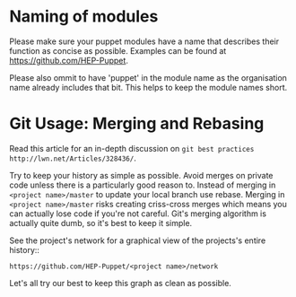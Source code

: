 Naming of modules
============
Please make sure your puppet modules have a name that describes their function as concise as possible.
Examples can be found at https://github.com/HEP-Puppet.

Please also ommit to have 'puppet' in the module name as the organisation name already includes that bit.
This helps to keep the module names short.

Git Usage: Merging and Rebasing
===============================

Read this article for an in-depth discussion on
`git best practices http://lwn.net/Articles/328436/`.

Try to keep your history as simple as possible. Avoid merges on private code 
unless there is a particularly good reason to. Instead of merging in ``<project name>/master``
to update your local branch use rebase. Merging in ``<project name>/master`` risks
creating criss-cross merges which means you can actually lose code if you're
not careful. Git's merging algorithm is actually quite dumb, so it's best to
keep it simple. 

See the project's network for a graphical view of the projects's entire history::

``https://github.com/HEP-Puppet/<project name>/network``

Let's all try our best to keep this graph as clean as possible.
